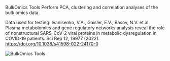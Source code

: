 BulkOmics Tools
Perform PCA, clustering and correlation analyses of the bulk omics data.

Data used for testing:
Ivanisenko, V.A., Gaisler, E.V., Basov, N.V. et al. Plasma metabolomics and gene regulatory networks analysis reveal the role of nonstructural SARS-CoV-2 viral proteins in metabolic dysregulation in COVID-19 patients. Sci Rep 12, 19977 (2022). 
https://doi.org/10.1038/s41598-022-24170-0

![BulkOmics Tools](https://github.com/user-attachments/assets/24eb7bb7-1cec-4b10-905d-48c87c68a343)
